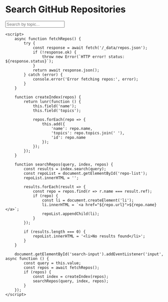 <!DOCTYPE html>
<html>
<head>
    <title>Repository Search</title>
    <script src="https://cdnjs.cloudflare.com/ajax/libs/lunr.js/2.3.8/lunr.min.js"></script>
</head>
<body>
    <h1>Search GitHub Repositories</h1>
    <input type="text" id="search-input" placeholder="Search by topic...">
    <ul id="repo-list"></ul>

    <script>
        async function fetchRepos() {
            try {
                const response = await fetch('/_data/repos.json');
                if (!response.ok) {
                    throw new Error(`HTTP error! status: ${response.status}`);
                }
                return await response.json();
            } catch (error) {
                console.error('Error fetching repos:', error);
            }
        }

        function createIndex(repos) {
            return lunr(function () {
                this.field('name');
                this.field('topics');

                repos.forEach(repo => {
                    this.add({
                        'name': repo.name,
                        'topics': repo.topics.join(' '),
                        'id': repo.name
                    });
                });
            });
        }

        function searchRepos(query, index, repos) {
            const results = index.search(query);
            const repoList = document.getElementById('repo-list');
            repoList.innerHTML = '';

            results.forEach(result => {
                const repo = repos.find(r => r.name === result.ref);
                if (repo) {
                    const li = document.createElement('li');
                    li.innerHTML = `<a href="${repo.url}">${repo.name}</a>`;
                    repoList.appendChild(li);
                }
            });

            if (results.length === 0) {
                repoList.innerHTML = '<li>No results found</li>';
            }
        }

        document.getElementById('search-input').addEventListener('input', async function () {
            const query = this.value;
            const repos = await fetchRepos();
            if (repos) {
                const index = createIndex(repos);
                searchRepos(query, index, repos);
            }
        });
    </script>
</body>
</html>

